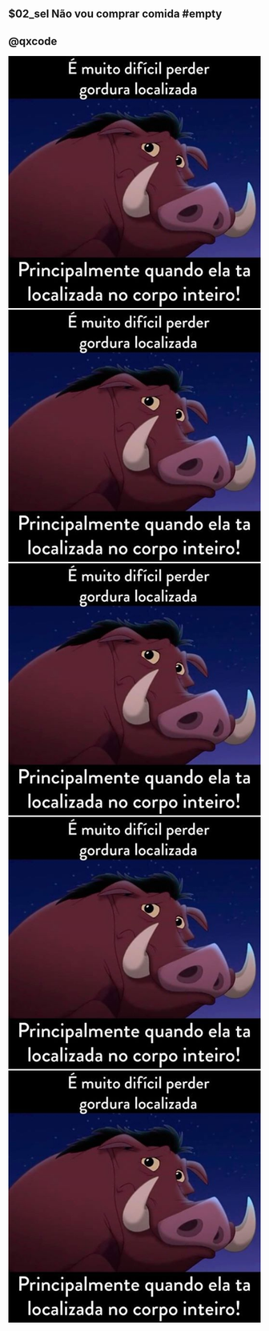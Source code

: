 ## $02_sel Não vou comprar comida #empty
## @qxcode

![](imgs/img.jpg)
![](__capa.jpg)
![](imgs/img.jpg)
![](imgs/img.jpg)
![](imgs/img.jpg)
